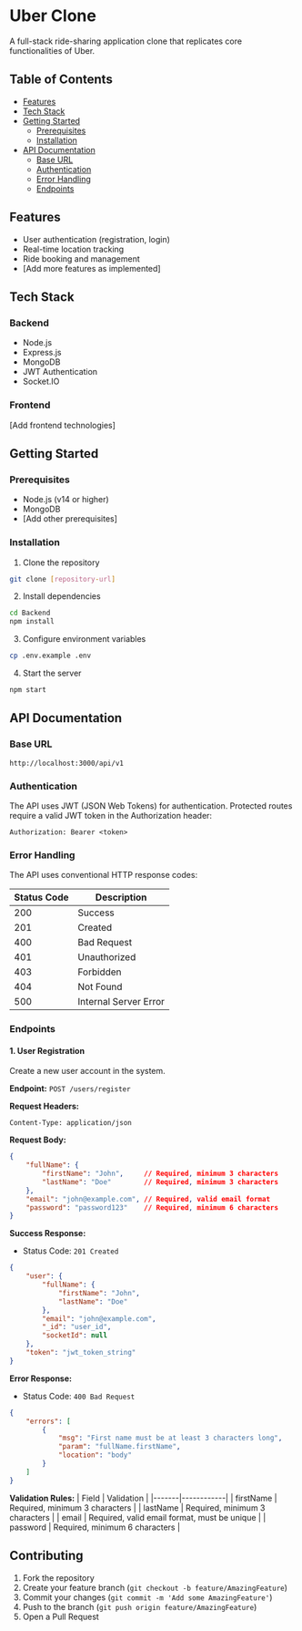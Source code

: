 # Uber Clone

A full-stack ride-sharing application clone that replicates core functionalities of Uber.

## Table of Contents
- [Features](#features)
- [Tech Stack](#tech-stack)
- [Getting Started](#getting-started)
  - [Prerequisites](#prerequisites)
  - [Installation](#installation)
- [API Documentation](#api-documentation)
  - [Base URL](#base-url)
  - [Authentication](#authentication)
  - [Error Handling](#error-handling)
  - [Endpoints](#endpoints)

## Features
- User authentication (registration, login)
- Real-time location tracking
- Ride booking and management
- [Add more features as implemented]

## Tech Stack
### Backend
- Node.js
- Express.js
- MongoDB
- JWT Authentication
- Socket.IO

### Frontend
[Add frontend technologies]

## Getting Started

### Prerequisites
- Node.js (v14 or higher)
- MongoDB
- [Add other prerequisites]

### Installation
1. Clone the repository
```bash
git clone [repository-url]
```

2. Install dependencies
```bash
cd Backend
npm install
```

3. Configure environment variables
```bash
cp .env.example .env
```

4. Start the server
```bash
npm start
```

## API Documentation

### Base URL
```
http://localhost:3000/api/v1
```

### Authentication
The API uses JWT (JSON Web Tokens) for authentication. Protected routes require a valid JWT token in the Authorization header:
```
Authorization: Bearer <token>
```

### Error Handling
The API uses conventional HTTP response codes:

| Status Code | Description |
|------------|-------------|
| 200 | Success |
| 201 | Created |
| 400 | Bad Request |
| 401 | Unauthorized |
| 403 | Forbidden |
| 404 | Not Found |
| 500 | Internal Server Error |

### Endpoints

#### 1. User Registration
Create a new user account in the system.

**Endpoint:** `POST /users/register`

**Request Headers:**
```
Content-Type: application/json
```

**Request Body:**
```json
{
    "fullName": {
        "firstName": "John",     // Required, minimum 3 characters
        "lastName": "Doe"        // Required, minimum 3 characters
    },
    "email": "john@example.com", // Required, valid email format
    "password": "password123"    // Required, minimum 6 characters
}
```

**Success Response:**
- Status Code: `201 Created`
```json
{
    "user": {
        "fullName": {
            "firstName": "John",
            "lastName": "Doe"
        },
        "email": "john@example.com",
        "_id": "user_id",
        "socketId": null
    },
    "token": "jwt_token_string"
}
```

**Error Response:**
- Status Code: `400 Bad Request`
```json
{
    "errors": [
        {
            "msg": "First name must be at least 3 characters long",
            "param": "fullName.firstName",
            "location": "body"
        }
    ]
}
```

**Validation Rules:**
| Field | Validation |
|-------|------------|
| firstName | Required, minimum 3 characters |
| lastName | Required, minimum 3 characters |
| email | Required, valid email format, must be unique |
| password | Required, minimum 6 characters |

## Contributing
1. Fork the repository
2. Create your feature branch (`git checkout -b feature/AmazingFeature`)
3. Commit your changes (`git commit -m 'Add some AmazingFeature'`)
4. Push to the branch (`git push origin feature/AmazingFeature`)
5. Open a Pull Request